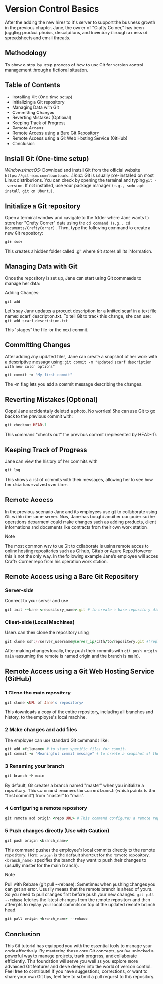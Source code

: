 # Version Control Basics  

After the adding the new hires to it's server to support the business growth in the previous chapter. Jane, the owner of "Crafty Corner," has been juggling product photos, descriptions, and inventory through a mess of spreadsheets and email threads.

## Methodology

To show a step-by-step process of how to use Git for version control management through a fictional situation.

## Table of Contents

- Installing Git (One-time setup)
- Initializing a Git repository
- Managing Data with Git
- Committing Changes
- Reverting Mistakes (Optional)
- Keeping Track of Progress
- Remote Access
- Remote Access using a Bare Git Repository
- Remote Access using a Git Web Hosting Service (GitHub)
- Conclusion

## Install Git (One-time setup)

*Windows/macOS:* Download and install Git from the official website ```https://git-scm.com/downloads.```
*Linux:* Git is usually pre-installed on most Linux distributions. You can check by opening the terminal and typing ```git --version```. If not installed, use your package manager ```(e.g., sudo apt install git on Ubuntu)```.

## Initialize a Git repository

Open a terminal window and navigate to the folder where Jane wants to store her "Crafty Corner" data using the ```cd command (e.g., cd Documents/CraftyCorner).``` Then, type the following command to create a new Git repository:

```ruby
git init
```

This creates a hidden folder called .git where Git stores all its information.

## Managing Data with Git

Once the repository is set up, Jane can start using Git commands to manage her data:

Adding Changes:

```ruby
git add
```

Let's say Jane updates a product description for a knitted scarf in a text file named scarf_description.txt. To tell Git to track this change, she can use: ```git add scarf_description.txt```

This "stages" the file for the next commit.

## Committing Changes

After adding any updated files, Jane can create a snapshot of her work with a descriptive message using: ```git commit -m "Updated scarf description with new color options"```

```ruby
git commit -m "My first commit"
```

The -m flag lets you add a commit message describing the changes.

## Reverting Mistakes (Optional)

Oops! Jane accidentally deleted a photo. No worries! She can use Git to go back to the previous commit with:

```ruby
git checkout HEAD~1
```

This command "checks out" the previous commit (represented by HEAD~1).

## Keeping Track of Progress

Jane can view the history of her commits with:

```ruby
git log
```

This shows a list of commits with their messages, allowing her to see how her data has evolved over time.

## Remote Access

In the previous scenario Jane and its employees use git to collaborate using Git within the same server. Now, Jane has bought another computer so the operations deparment could make changes such as adding products, client informations and documents like contracts from their own work station.

>[!Note]
> The most common way to ue Git to collaborate is using remote acces to online hosting repositories such as Github, Gitlab or Azure Repo.However this is not the only way. In the following example Jane's employee will acces Crafty Corner repo from his operation work station.

## Remote Access using a Bare Git Repository

### Server-side

Connect to your server and use

```ruby
git init --bare <repository_name>.git # to create a bare repository directory (e.g., project.git).
```

### Client-side (Local Machines)

Users can then clone the repository using

```ruby
git clone ssh://server_username@server_ip/path/to/repository.git #(replace placeholders with your info).
```

After making changes locally, they push their commits with ```git push origin main``` (assuming the remote is named origin and the branch is main).

## Remote Access using a Git Web Hosting Service (GitHub)

### 1 Clone the main repository

```ruby
git clone <URL of Jane's repository>
```

This downloads a copy of the entire repository, including all branches and history, to the employee's local machine.

### 2 Make changes and add files

The employee can use standard Git commands like:

```ruby
git add <filename> # to stage specific files for commit.
git commit -m "Meaningful commit message" # to create a snapshot of their changes with a descriptive message
```

### 3 Renaming your branch

```ruby
git branch -M main
```

By default, Git creates a branch named "master" when you initialize a repository. This command renames the current branch (which points to the "first commit") from "master" to "main".

### 4 Configuring a remote repository

```ruby
git remote add origin <repo URL> # This command configures a remote repository.
```

### 5 Push changes directly (Use with Caution)

```ruby
git push origin <branch_name>
```

This command pushes the employee's local commits directly to the remote repository. Here:
```origin``` is the default shortcut for the remote repository.
```<branch_name>``` specifies the branch they want to push their changes to (usually master for the main branch).

>[!Note]
> Pull with Rebase (git pull --rebase):
Sometimes when pushing changes you can get an error. Usually means that the remote branch is ahead of yours. So you need to pull changes first before push your new changes. ```git pull --rebase``` fetches the latest changes from the remote repository and then attempts to replay your local commits on top of the updated remote branch head.

```ruby
git pull origin <branch_name> --rebase
```

## Conclusion

This Git tutorial has equipped you with the essential tools to manage your code effectively. By mastering these core Git concepts, you've unlocked a powerful way to manage projects, track progress, and collaborate efficiently. This foundation will serve you well as you explore more advanced Git features and delve deeper into the world of version control. Feel free to contribute! If you have suggestions, corrections, or want to share your own Git tips, feel free to submit a pull request to this repository.
